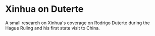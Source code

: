 # Xinhua on Duterte

A small research on Xinhua's coverage on Rodrigo Duterte during the
Hague Ruling and his first state visit to China.

<!-- vim: smartindent breakindent tw=72
-->
